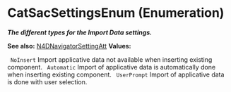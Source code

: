 # CatSacSettingsEnum (Enumeration)

**_The different types for the Import Data settings._**

**See also:**      [N4DNavigatorSettingAtt](../NavigatorInterfaces/interface_N4DNavigatorSettingAtt_100038.md) **Values:**

` NoInsert`      Import applicative data not available when inserting existing component.
` Automatic`      Import of applicative data is automatically done when inserting existing component.
` UserPrompt`      Import of applicative data is done with user selection.